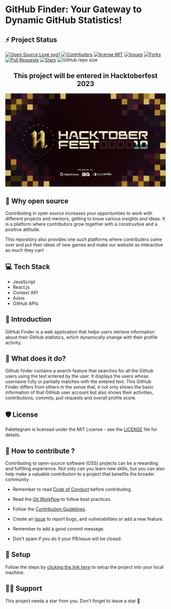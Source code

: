 # GitHub Finder: Your Gateway to Dynamic GitHub Statistics!

## ⚡ Project Status

[![Open Source Love svg1](https://badges.frapsoft.com/os/v1/open-source.svg?v=103?color=greendark)](https://github.com/ellerbrock/open-source-badges/)
[![Contributers](https://img.shields.io/github/contributors/Sanchitbajaj02/GitHub-Finder?color=greendark)](https://github.com/Sanchitbajaj02/GitHub-Finder/graphs/contributors)
[![license MIT](https://img.shields.io/github/license/Sanchitbajaj02/GitHub-Finder?color=greendark)](https://github.com/Sanchitbajaj02/GitHub-Finder/blob/master/LICENSE)
[![Issues](https://img.shields.io/github/issues/Sanchitbajaj02/GitHub-Finder?color=greendark&logo=github)](https://github.com/Sanchitbajaj02/GitHub-Finder/issues)
[![Forks](https://img.shields.io/github/forks/Sanchitbajaj02/GitHub-Finder?color=greendark&logo=github)](https://github.com/Sanchitbajaj02/GitHub-Finder/network/members)
[![Pull Requests](https://img.shields.io/github/issues-pr/Sanchitbajaj02/GitHub-Finder?color=greendark)](https://github.com/Sanchitbajaj02/GitHub-Finder/issues)
[![Stars](https://img.shields.io/github/stars/Sanchitbajaj02/GitHub-Finder?color=greendark)](https://github.com/Sanchitbajaj02/GitHub-Finder/stargazers)
![GitHub repo size](https://img.shields.io/github/repo-size/Sanchitbajaj02/GitHub-Finder?color=greendark)

<h2 align="center">This project will be entered in Hacktoberfest 2023</h2>

![Welcome to hacktoberfest](.github/assets/hacktoberfest-banner.png)

## 🤔 Why open source

Contributing in open source increases your opportunities to work with different projects and mentors, getting to know various insights and ideas. It is a platform where contributors grow together with a construvtive and a positive attitude.

This repository also provides one such platforms where contributers come over and put their ideas of new games and make our website as interactive as much they can!

## 💻 Tech Stack

- JavaScript
- React.js
- Context API
- Axios
- GitHub APIs

## 👋 Introduction

GitHub Finder is a web application that helps users retrieve information about their GitHub statistics, which dynamically change with their profile activity.

## 🔨 What does it do?

Github finder contains a search feature that searches for all the Github users using the text entered by the user. It displays the users whose username fully or partially matches with the entered text.
This GitHub Finder differs from others in the sense that, it not only shows the basic information of that GitHub user account but also shows their activities, contributions, commits, pull requests and overall profile score.

## 🛡️ License

Palettegram is licensed under the MIT License - see the [LICENSE](LICENSE) file for details.

## 🤔 How to contribute ?

Contributing to open-source software (OSS) projects can be a rewarding and fulfilling experience. Not only can you learn new skills, but you can also help make a valuable contribution to a project that benefits the broader community

- Remember to read [Code of Conduct](CODE_OF_CONDUCT.md) before contributing.

- Read the [Git Workflow](docs/git.md) to follow best practices.

- Follow the [Contribution Guidelines](CONTRIBUTING.md).

- Create an [issue](https://github.com/Sanchitbajaj02/GitHub-Finder/issues) to report bugs, and vulnerabilities or add a new feature.

- Remember to add a good commit message.

- Don't spam if you do it your PR/issue will be closed.

## 📖 Setup

Follow the steps by [clicking the link here](docs/setup.md) to setup the project into your local machine.

## 🙏🏽 Support

This project needs a star️ from you. Don't forget to leave a star 🌟

<!-- ### `npm start`

Runs the app in the development mode.\
Open [http://localhost:3000](http://localhost:3000) to view it in the browser.

### `npm run build`

Builds the app for production to the `build` folder.\
It correctly bundles React in production mode and optimizes the build for the best performance. -->

